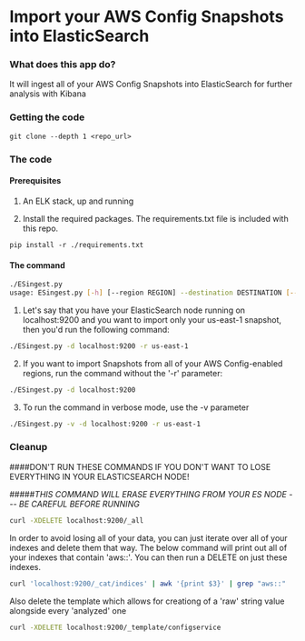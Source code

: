 Import your AWS Config Snapshots into ElasticSearch
===================================================

### What does this app do?
It will ingest all of your AWS Config Snapshots into ElasticSearch for further analysis with Kibana

### Getting the code
```
git clone --depth 1 <repo_url>
```

### The code
#### Prerequisites
1. An ELK stack, up and running

2. Install the required packages. The requirements.txt file is included with this repo.
```
pip install -r ./requirements.txt
```

#### The command
```bash
./ESingest.py
usage: ESingest.py [-h] [--region REGION] --destination DESTINATION [--verbose]

```

1. Let's say that you have your ElasticSearch node running on localhost:9200 and you want to import only your us-east-1 snapshot, then you'd run the following command:
```bash
./ESingest.py -d localhost:9200 -r us-east-1
```

2. If you want to import Snapshots from all of your AWS Config-enabled regions, run the command without the '-r' parameter:
```bash
./ESingest.py -d localhost:9200
```
3. To run the command in verbose mode, use the -v parameter
```bash
./ESingest.py -v -d localhost:9200 -r us-east-1
```

### Cleanup

####DON'T RUN THESE COMMANDS IF YOU DON'T WANT TO LOSE EVERYTHING IN YOUR ELASTICSEARCH NODE!

#####_THIS COMMAND WILL ERASE EVERYTHING FROM YOUR ES NODE --- BE CAREFUL BEFORE RUNNING_
```bash
curl -XDELETE localhost:9200/_all
```

In order to avoid losing all of your data, you can just iterate over all of your indexes and delete them that way. The below command will print out all of your indexes that contain 'aws::'. You can then run a DELETE on just these indexes.
```bash
curl 'localhost:9200/_cat/indices' | awk '{print $3}' | grep "aws::"
```

Also delete the template which allows for creationg of a 'raw' string value alongside every 'analyzed' one
```bash
curl -XDELETE localhost:9200/_template/configservice
```